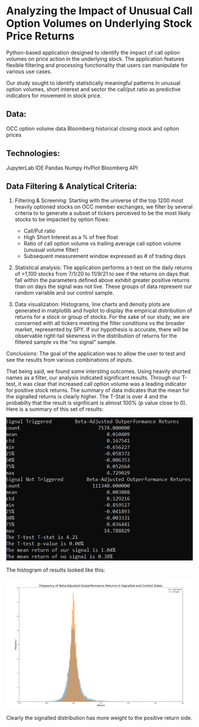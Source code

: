 # Analyzing the Impact of Unusual Call Option Volumes on Underlying Stock Price Returns

Python-based application designed to identify the impact of call option volumes on price action in the underlying stock.  The application features flexible filtering and processing functionality that users can manipulate for various use cases.  

Our study sought to identify statistically meaningful patterns in unusual option volumes, short interest and sector the call/put ratio as predictive indicators for movement in stock price.


## Data:

OCC option volume data
Bloomberg historical closing stock and option prices


## Technologies:

JupyterLab IDE
Pandas
Numpy
HvPlot
Bloomberg API


## Data Filtering & Analytical Criteria:

1. Filtering & Screening: Starting with the universe of the top 1200 most heavily optioned stocks on OCC member exchanges, we filter by several criteria to to generate a subset of tickers perceived to be the most likely stocks to be impacted by option flows:

    - Call/Put ratio
    - High Short Interest as a % of free float
    - Ratio of call option volume vs trailing average call option volume (unusual volume filter)
    - Subsequent measurement window expressed as # of trading days 

2. Statistical analysis:   The application performs a t-test on the daily returns of >1,100 stocks from 7/1/20 to 11/9/21 to see if the returns on days that fall within the parameters defined above exhibit greater positive returns than on days the signal was not live.  These groups of data represent our random variable and our control sample.

3. Data visualization:     Histograms, line charts and density plots are generated in matplotlib and hvplot to display the empirical distribution of returns for a stock or group of stocks.  For the sake of our study, we are concerned with all tickers meeting the filter conditions vs the broader market, represented by SPY.  If our hypothesis is accurate, there will be observable right-tail skewness in the distribution of returns for the filtered sample vs the "no signal" sample.  


Conclusions:
The goal of the application was to allow the user to test and see the results from various combinations of inputs.

That being said, we found some intersting outcomes.  Using heavily shorted names as a filter, our analysis indicated significant results.  Through our T-test, it was clear that increased call option volume was a leading indicator for positive stock returns.  The summary of data indicates that the mean for the signalled returns is clearly higher.  The T-Stat is over 4 and the probabilty that the result is signfiicant is almost 100% (p value close to 0).  Here is a summary of this set of results:

![Return Summary Stats](Images/ReturnSummaryStats.PNG)

The histogram of results looked like this:

![Histogram of Returns](Images/Hist1.JPG)

Clearly the signalled distribution has more weight to the positive return side.
